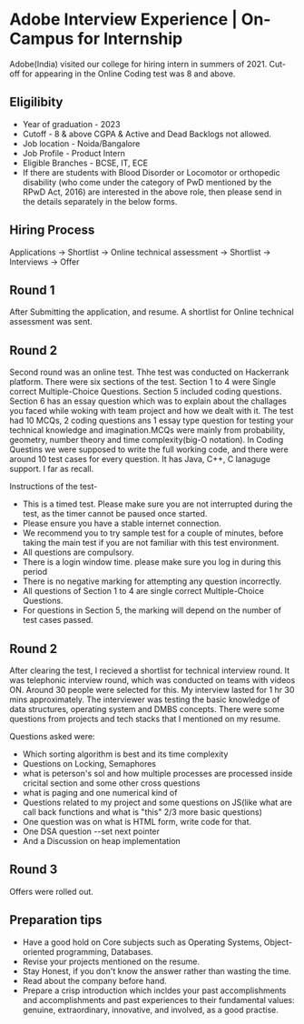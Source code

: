# Adobe Interview Experience | On-Campus for Internship

Adobe(India) visited our college for hiring intern in summers of 2021.  Cut-off for appearing in the Online Coding test was 8 and above.

## Eligilibity 
- Year of graduation - 2023
- Cutoff - 8 & above CGPA & Active and Dead Backlogs not allowed.
- Job location - Noida/Bangalore
- Job Profile - Product Intern
- Eligible Branches - BCSE, IT, ECE
- If there are students with Blood Disorder or Locomotor or orthopedic disability (who come under the category of PwD mentioned by the RPwD Act, 2016) are interested in the above role, then please send in the details separately in the below forms.

## Hiring Process
Applications -> Shortlist -> Online technical assessment -> Shortlist -> Interviews -> Offer

## Round 1
After Submitting the application, and resume. A shortlist for Online technical assessment was sent. 

## Round 2

Second round was an online test.  Thhe test was conducted on Hackerrank platform. There were six sections of the test. Section 1 to 4 were Single correct Multiple-Choice Questions. Section 5 included coding questions. Section 6 has an essay question which was to explain about the challages you faced while woking with team project and how we dealt with it. The test had 10 MCQs, 2 coding questions ans 1 essay type question for testing your technical knowledge and imagination.MCQs were mainly from probability, geometry, number theory and time complexity(big-O notation). In Coding Questins we were supposed to write the full working code, and there were around 10 test cases for every question. It has Java, C++, C lanaguge support. I far as recall. 

Instructions of the test-
  - This is a timed test. Please make sure you are not interrupted during the test, as the timer cannot be paused once started.
  - Please ensure you have a stable internet connection.
  - We recommend you to try sample test for a couple of minutes, before taking the main test if you are not familiar with this test environment. 
  - All questions are compulsory.
  - There is a login window time. please make sure you log in during this period
  - There is no negative marking for attempting any question incorrectly.
  - All questions of Section 1 to 4 are single correct Multiple-Choice Questions.
  - For questions in Section 5, the marking will depend on the number of test cases passed.

## Round 2

After clearing the test, I recieved a shortlist for technical interview round.  It was telephonic interview round, which was conducted on teams with videos ON. Around 30 people were selected for this. My interview lasted for 1 hr 30 mins approximately. The interviewer was testing the basic knowledge of data structures, operating system and DMBS concepts. There were some questions from projects and tech stacks that I mentioned on my resume. 

Questions asked were:
- Which sorting algorithm is best and its time complexity
- Questions on Locking, Semaphores 
-  what is peterson's sol and how multiple processes are processed inside cricital section and some other cross questions
- what is paging and one numerical kind of
- Questions related to my project and some questions on JS(like what are call back functions and what is "this" 2/3 more basic questions) 
- One question was on what is HTML form, write code for that.
- One DSA question --set next pointer
- And a Discussion on heap implementation

## Round 3
Offers were rolled out. 

## Preparation tips

- Have a good hold on Core subjects such as Operating Systems, Object-oriented programming, Databases.
- Revise your projects mentioned on the resume.
- Stay Honest, if you don't know the answer rather than wasting the time.
- Read about the company before hand. 
- Prepare a crisp introduction which incldes your past accomplishments and accomplishments and past experiences to their fundamental values: genuine, extraordinary, innovative, and involved, as a good practise.

